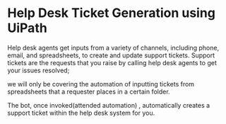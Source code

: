 # Help Desk Ticket Generation using UiPath

Help desk agents get inputs from a variety of channels, including phone, email, and spreadsheets, to create and update support tickets. Support tickets are the requests that you raise by calling help desk agents to get your issues resolved;

we will only be covering the automation of inputting tickets from spreadsheets that a requester places in a certain folder.

The bot, once invoked(attended automation) , automatically creates a support ticket within the help desk system for you.
